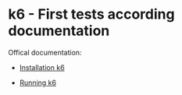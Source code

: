 # k6 - First tests according documentation

Offical documentation:

- [Installation k6](https://k6.io/docs/getting-started/installation/)

- [Running k6](https://k6.io/docs/getting-started/running-k6/)

